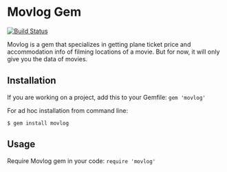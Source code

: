 # Movlog Gem

[![Build Status](https://travis-ci.org/soafloggers/movlog.svg?branch=master)](https://travis-ci.org/soafloggers/movlog)

Movlog is a gem that specializes in getting plane ticket price and accommodation info of filming locations of a movie.
But for now, it will only give you the data of movies.

## Installation

If you are working on a project, add this to your Gemfile: `gem 'movlog'`

For ad hoc installation from command line:

```$ gem install movlog```

## Usage

Require Movlog gem in your code: `require 'movlog'`
